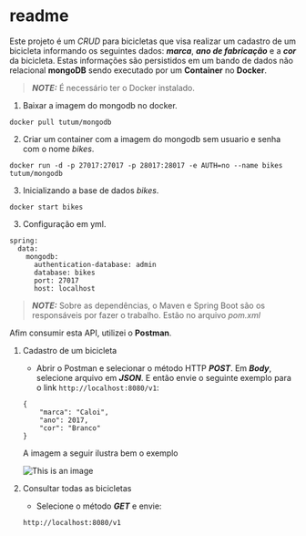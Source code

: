 # readme



Este projeto é um *CRUD* para bicicletas que visa realizar um cadastro de um bicicleta informando os seguintes dados: **_marca_**, **_ano de fabricação_** e a **_cor_** da bicicleta. Estas informações são persistidos em um bando de dados não relacional **mongoDB** sendo executado por um **Container** no **Docker**.

>  **_NOTE:_** É necessário ter o Docker instalado.



1. Baixar a imagem do mongodb no docker.

```
docker pull tutum/mongodb
```

2. Criar um container com a imagem do mongodb sem usuario e senha com o nome *bikes*.

```
docker run -d -p 27017:27017 -p 28017:28017 -e AUTH=no --name bikes tutum/mongodb
```

3. Inicializando a base de dados *bikes*.

```
docker start bikes
```

3. Configuração em yml.

```
spring:
  data:
    mongodb:
      authentication-database: admin
      database: bikes
      port: 27017
      host: localhost
```

> **_NOTE:_** Sobre as dependências, o Maven e Spring Boot são os responsáveis por fazer o trabalho. Estão no arquivo *pom.xml*



Afim consumir esta API, utilizei o **Postman**.

1. Cadastro de um bicicleta
   - Abrir o Postman e selecionar o método HTTP **_POST_**. Em **_Body_**, selecione arquivo em **_JSON_**. E então envie o seguinte exemplo para o link `http://localhost:8080/v1`:

   ```
   {
       "marca": "Caloi",
       "ano": 2017,
       "cor": "Branco"
   }
   ```

   A imagem a seguir ilustra bem o exemplo

   ![This is an image](https://github.com/Silasmelo12/bikeMongoDB/blob/master/imagens/Captura%20de%20tela%202022-10-10%20231755.png)



1. Consultar todas as bicicletas

   - Selecione o método **_GET_** e envie: 

   ```
   http://localhost:8080/v1
   ```

   ​